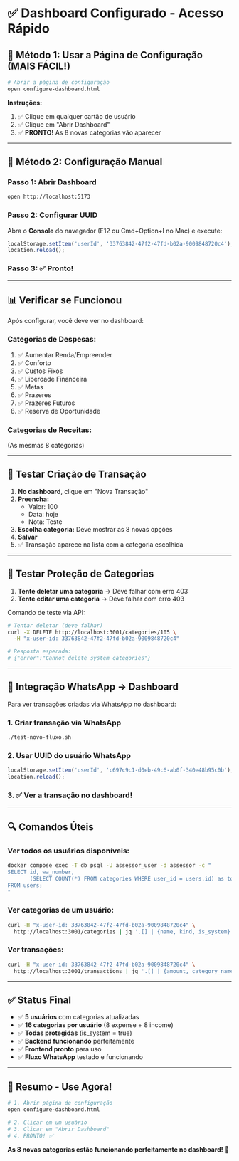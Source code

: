# ✅ Dashboard Configurado - Acesso Rápido

## 🎯 Método 1: Usar a Página de Configuração (MAIS FÁCIL!)

```bash
# Abrir a página de configuração
open configure-dashboard.html
```

**Instruções:**
1. ✅ Clique em qualquer cartão de usuário
2. ✅ Clique em "Abrir Dashboard"
3. ✅ **PRONTO!** As 8 novas categorias vão aparecer

---

## 🔧 Método 2: Configuração Manual

### Passo 1: Abrir Dashboard
```bash
open http://localhost:5173
```

### Passo 2: Configurar UUID

Abra o **Console** do navegador (F12 ou Cmd+Option+I no Mac) e execute:

```javascript
localStorage.setItem('userId', '33763842-47f2-47fd-b02a-9009848720c4');
location.reload();
```

### Passo 3: ✅ Pronto!

---

## 📊 Verificar se Funcionou

Após configurar, você deve ver no dashboard:

### Categorias de Despesas:
1. ✅ Aumentar Renda/Empreender
2. ✅ Conforto
3. ✅ Custos Fixos
4. ✅ Liberdade Financeira
5. ✅ Metas
6. ✅ Prazeres
7. ✅ Prazeres Futuros
8. ✅ Reserva de Oportunidade

### Categorias de Receitas:
(As mesmas 8 categorias)

---

## 🧪 Testar Criação de Transação

1. **No dashboard**, clique em "Nova Transação"
2. **Preencha:**
   - Valor: 100
   - Data: hoje
   - Nota: Teste
3. **Escolha categoria:** Deve mostrar as 8 novas opções
4. **Salvar**
5. ✅ Transação aparece na lista com a categoria escolhida

---

## 🚫 Testar Proteção de Categorias

1. **Tente deletar uma categoria** → Deve falhar com erro 403
2. **Tente editar uma categoria** → Deve falhar com erro 403

Comando de teste via API:
```bash
# Tentar deletar (deve falhar)
curl -X DELETE http://localhost:3001/categories/105 \
  -H "x-user-id: 33763842-47f2-47fd-b02a-9009848720c4"

# Resposta esperada:
# {"error":"Cannot delete system categories"}
```

---

## 📱 Integração WhatsApp → Dashboard

Para ver transações criadas via WhatsApp no dashboard:

### 1. Criar transação via WhatsApp
```bash
./test-novo-fluxo.sh
```

### 2. Usar UUID do usuário WhatsApp
```javascript
localStorage.setItem('userId', 'c697c9c1-d0eb-49c6-ab0f-340e48b95c0b');
location.reload();
```

### 3. ✅ Ver a transação no dashboard!

---

## 🔍 Comandos Úteis

### Ver todos os usuários disponíveis:
```bash
docker compose exec -T db psql -U assessor_user -d assessor -c "
SELECT id, wa_number, 
       (SELECT COUNT(*) FROM categories WHERE user_id = users.id) as total_categorias
FROM users;
"
```

### Ver categorias de um usuário:
```bash
curl -H "x-user-id: 33763842-47f2-47fd-b02a-9009848720c4" \
  http://localhost:3001/categories | jq '.[] | {name, kind, is_system}'
```

### Ver transações:
```bash
curl -H "x-user-id: 33763842-47f2-47fd-b02a-9009848720c4" \
  http://localhost:3001/transactions | jq '.[] | {amount, category_name, occurred_at}'
```

---

## ✅ Status Final

- ✅ **5 usuários** com categorias atualizadas
- ✅ **16 categorias por usuário** (8 expense + 8 income)
- ✅ **Todas protegidas** (is_system = true)
- ✅ **Backend funcionando** perfeitamente
- ✅ **Frontend pronto** para uso
- ✅ **Fluxo WhatsApp** testado e funcionando

---

## 🎉 Resumo - Use Agora!

```bash
# 1. Abrir página de configuração
open configure-dashboard.html

# 2. Clicar em um usuário
# 3. Clicar em "Abrir Dashboard"
# 4. PRONTO! ✅
```

**As 8 novas categorias estão funcionando perfeitamente no dashboard!** 🚀
